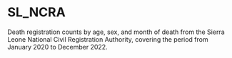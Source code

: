 # SL_NCRA
Death registration counts by age, sex, and month of death from the Sierra Leone National Civil Registration Authority, covering the period from January 2020 to December 2022.
